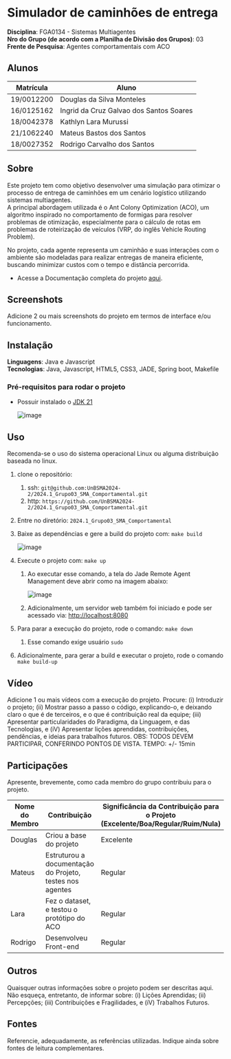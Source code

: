 # Simulador de caminhões de entrega

**Disciplina**: FGA0134 - Sistemas Multiagentes <br>
**Nro do Grupo (de acordo com a Planilha de Divisão dos Grupos)**: 03<br>
**Frente de Pesquisa**: Agentes comportamentais com ACO<br>

## Alunos
|Matrícula | Aluno |
| ---------- | ---------------------------------------- |
| 19/0012200 | Douglas da Silva Monteles                |
| 16/0125162 | Ingrid da Cruz Galvao dos Santos Soares  |
| 18/0042378 | Kathlyn Lara Murussi                     |
| 21/1062240 | Mateus Bastos dos Santos                 |
| 18/0027352 | Rodrigo Carvalho dos Santos              |

## Sobre

Este projeto tem como objetivo desenvolver uma simulação para otimizar o processo de entrega de caminhões em um cenário logístico utilizando sistemas multiagentes.<br>
A principal abordagem utilizada é o Ant Colony Optimization (ACO), um algoritmo inspirado no comportamento de formigas para resolver problemas de otimização, especialmente para o cálculo de rotas em problemas de roteirização de veículos (VRP, do inglês Vehicle Routing Problem).

No projeto, cada agente representa um caminhão e suas interações com o ambiente  são modeladas para realizar entregas de maneira eficiente, buscando minimizar custos com o tempo e distância percorrida.


- Acesse a Documentação completa do projeto [aqui](https://unbsma2024-2.github.io/2024.2_Grupo03_SMA_Comportamental/about/).

## Screenshots

Adicione 2 ou mais screenshots do projeto em termos de interface e/ou funcionamento.

## Instalação 

**Linguagens**: Java e Javascript<br>
**Tecnologias**: Java, Javascript, HTML5, CSS3, JADE, Spring boot, Makefile<br>

### Pré-requisitos para rodar o projeto

- Possuir instalado o [JDK 21](https://www.oracle.com/br/java/technologies/downloads/)

  ![image](https://github.com/user-attachments/assets/1004ae82-98c3-42d1-b5d1-8deb7e67d4ad)

## Uso 

Recomenda-se o uso do sistema operacional Linux ou alguma distribuição baseada no linux.

1. clone o repositório: 
   1. ssh: `git@github.com:UnBSMA2024-2/2024.1_Grupo03_SMA_Comportamental.git`
   2. http: `https://github.com/UnBSMA2024-2/2024.1_Grupo03_SMA_Comportamental.git`
2. Entre no diretório: `2024.1_Grupo03_SMA_Comportamental`
3. Baixe as dependências e gere a build do projeto com: `make build`

   ![image](https://github.com/user-attachments/assets/dd0420e5-203b-4d72-b6a8-2c6b63a86df0)

4. Execute o projeto com: `make up`
   1. Ao executar esse comando, a tela do Jade Remote Agent Management deve abrir como na imagem abaixo:

      ![image](https://github.com/user-attachments/assets/5d39608e-5278-4698-93c7-04c37152e0a6)

   2. Adicionalmente, um servidor web também foi iniciado e pode ser acessado via: <http://localhost:8080>
5. Para parar a execução do projeto, rode o comando: `make down`
   1. Esse comando exige usuário `sudo`
6. Adicionalmente, para gerar a build e executar o projeto, rode o comando `make build-up`


## Vídeo

Adicione 1 ou mais vídeos com a execução do projeto.
Procure: 
(i) Introduzir o projeto;
(ii) Mostrar passo a passo o código, explicando-o, e deixando claro o que é de terceiros, e o que é contribuição real da equipe;
(iii) Apresentar particularidades do Paradigma, da Linguagem, e das Tecnologias, e
(iV) Apresentar lições aprendidas, contribuições, pendências, e ideias para trabalhos futuros.
OBS: TODOS DEVEM PARTICIPAR, CONFERINDO PONTOS DE VISTA.
TEMPO: +/- 15min

## Participações

Apresente, brevemente, como cada membro do grupo contribuiu para o projeto.

|Nome do Membro | Contribuição | Significância da Contribuição para o Projeto (Excelente/Boa/Regular/Ruim/Nula) | Comprobatórios (ex. links para commits) |
| -- | -- | -- | -- |
| Douglas  | Criou a base do projeto | Excelente | [commit](https://github.com/UnBSMA2024-2/2024.1_Grupo03_SMA_Comportamental/commit/65c2dacbbac3a6acab3d453928c51de18200ecb4) |
| Mateus  | Estruturou a documentação do Projeto, testes nos agentes | Regular | [commit](https://unbsma2024-2.github.io/2024.2_Grupo03_SMA_Comportamental/about/) |
| Lara  | Fez o dataset, e testou o protótipo do ACO| Regular | [commit](https://github.com/UnBSMA2024-2/2024.1_Grupo03_SMA_Comportamental/commit/65c2dacbbac3a6acab3d453928c51de18200ecb4) |
| Rodrigo  | Desenvolveu Front-end | Regular | [commit](https://github.com/UnBSMA2024-2/2024.1_Grupo03_SMA_Comportamental/commit/65c2dacbbac3a6acab3d453928c51de18200ecb4) |

## Outros 

Quaisquer outras informações sobre o projeto podem ser descritas aqui. Não esqueça, entretanto, de informar sobre:
(i) Lições Aprendidas;
(ii) Percepções;
(iii) Contribuições e Fragilidades, e
(iV) Trabalhos Futuros.

## Fontes

Referencie, adequadamente, as referências utilizadas.
Indique ainda sobre fontes de leitura complementares.
